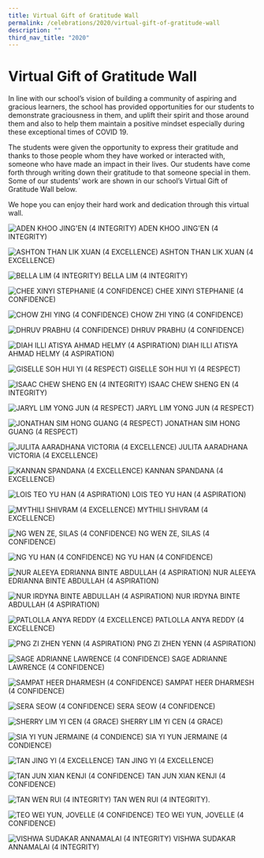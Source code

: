 ```yaml
---
title: Virtual Gift of Gratitude Wall
permalink: /celebrations/2020/virtual-gift-of-gratitude-wall
description: ""
third_nav_title: "2020"
---
```

# Virtual Gift of Gratitude Wall
In line with our school’s vision of building a community of aspiring and gracious learners, the school has provided opportunities for our students to demonstrate graciousness in them, and uplift their spirit and those around them and also to help them maintain a positive mindset especially during these exceptional times of COVID 19.

The students were given the opportunity to express their gratitude and thanks to those people whom they have worked or interacted with, someone who have made an impact in their lives. Our students have come forth through writing down their gratitude to that someone special in them. Some of our students’ work are shown in our school’s Virtual Gift of Gratitude Wall below.

We hope you can enjoy their hard work and dedication through this virtual wall.

![ADEN KHOO JING'EN (4 INTEGRITY)](/images/ADEN%20KHOO%20JING'EN%20(4%20INTEGRITY).png)
ADEN KHOO JING'EN (4 INTEGRITY)

![ASHTON THAN LIK XUAN (4 EXCELLENCE)](/images/ASHTON%20THAN%20LIK%20XUAN%20(4%20EXCELLENCE).png)
ASHTON THAN LIK XUAN (4 EXCELLENCE)

![BELLA LIM (4 INTEGRITY)](/images/BELLA%20LIM%20(4%20INTEGRITY).png)
BELLA LIM (4 INTEGRITY)

![CHEE XINYI STEPHANIE (4 CONFIDENCE)](/images/CHEE%20XINYI%20STEPHANIE%20(4%20CONFIDENCE).png)
CHEE XINYI STEPHANIE (4 CONFIDENCE)

![CHOW ZHI YING (4 CONFIDENCE)](/images/CHOW%20ZHI%20YING%20(4%20CONFIDENCE).png)
CHOW ZHI YING (4 CONFIDENCE)

![DHRUV PRABHU (4 CONFIDENCE)](/images/DHRUV%20PRABHU%20(4%20CONFIDENCE).png)
DHRUV PRABHU (4 CONFIDENCE)

![DIAH ILLI ATISYA AHMAD HELMY (4 ASPIRATION)](/images/DIAH%20ILLI%20ATISYA%20AHMAD%20HELMY%20(4%20ASPIRATION).png)
DIAH ILLI ATISYA AHMAD HELMY (4 ASPIRATION)

![GISELLE SOH HUI YI (4 RESPECT)](/images/GISELLE%20SOH%20HUI%20YI%20(4%20RESPECT).png)
GISELLE SOH HUI YI (4 RESPECT)

![ISAAC CHEW SHENG EN (4 INTEGRITY)](/images/ISAAC%20CHEW%20SHENG%20EN%20(4%20INTEGRITY).png)
ISAAC CHEW SHENG EN (4 INTEGRITY)

![JARYL LIM YONG JUN (4 RESPECT)](/images/JARYL%20LIM%20YONG%20JUN%20(4%20RESPECT).png)
JARYL LIM YONG JUN (4 RESPECT)

![JONATHAN SIM HONG GUANG (4 RESPECT)](/images/JONATHAN%20SIM%20HONG%20GUANG%20(4%20RESPECT).png)
JONATHAN SIM HONG GUANG (4 RESPECT)

![JULITA AARADHANA VICTORIA (4 EXCELLENCE)](/images/JULITA%20AARADHANA%20VICTORIA%20(4%20EXCELLENCE).png)
JULITA AARADHANA VICTORIA (4 EXCELLENCE)

![KANNAN SPANDANA (4 EXCELLENCE)](/images/KANNAN%20SPANDANA%20(4%20EXCELLENCE).png)
KANNAN SPANDANA (4 EXCELLENCE)

![LOIS TEO YU HAN (4 ASPIRATION)](/images/LOIS%20TEO%20YU%20HAN%20(4%20ASPIRATION).png)
LOIS TEO YU HAN (4 ASPIRATION)

![MYTHILI SHIVRAM (4 EXCELLENCE)](/images/MYTHILI%20SHIVRAM%20(4%20EXCELLENCE).png)
MYTHILI SHIVRAM (4 EXCELLENCE)

![NG WEN ZE, SILAS (4 CONFIDENCE)](/images/NG%20WEN%20ZE,%20SILAS%20(4%20CONFIDENCE).png)
NG WEN ZE, SILAS (4 CONFIDENCE)

![NG YU HAN (4 CONFIDENCE)](/images/NG%20YU%20HAN%20(4%20CONFIDENCE).png)
NG YU HAN (4 CONFIDENCE)

![NUR ALEEYA EDRIANNA BINTE ABDULLAH (4 ASPIRATION)](/images/NUR%20ALEEYA%20EDRIANNA%20BINTE%20ABDULLAH%20(4%20ASPIRATION).png)
NUR ALEEYA EDRIANNA BINTE ABDULLAH (4 ASPIRATION)

![NUR IRDYNA BINTE ABDULLAH (4 ASPIRATION)](/images/NUR%20IRDYNA%20BINTE%20ABDULLAH%20(4%20ASPIRATION).png)
NUR IRDYNA BINTE ABDULLAH (4 ASPIRATION)

![PATLOLLA ANYA REDDY (4 EXCELLENCE)](/images/PATLOLLA%20ANYA%20REDDY%20(4%20EXCELLENCE).png)
PATLOLLA ANYA REDDY (4 EXCELLENCE)

![PNG ZI ZHEN YENN (4 ASPIRATION)](/images/PNG%20ZI%20ZHEN%20YENN%20(4%20ASPIRATION).png)
PNG ZI ZHEN YENN (4 ASPIRATION)

![SAGE ADRIANNE LAWRENCE (4 CONFIDENCE)](/images/SAGE%20ADRIANNE%20LAWRENCE%20(4%20CONFIDENCE).png)
SAGE ADRIANNE LAWRENCE (4 CONFIDENCE)

![SAMPAT HEER DHARMESH (4 CONFIDENCE)](/images/SAMPAT%20HEER%20DHARMESH%20(4%20CONFIDENCE).png)
SAMPAT HEER DHARMESH (4 CONFIDENCE)

![SERA SEOW (4 CONFIDENCE)](/images/SERA%20SEOW%20(4%20CONFIDENCE).png)
SERA SEOW (4 CONFIDENCE)

![SHERRY LIM YI CEN (4 GRACE)](/images/SHERRY%20LIM%20YI%20CEN%20(4%20GRACE).png)
SHERRY LIM YI CEN (4 GRACE)

![SIA YI YUN JERMAINE (4 CONDIENCE)](/images/SIA%20YI%20YUN%20JERMAINE%20(4%20CONDIENCE).png)
SIA YI YUN JERMAINE (4 CONDIENCE)

![TAN JING YI (4 EXCELLENCE)](/images/TAN%20JING%20YI%20(4%20EXCELLENCE).png)
TAN JING YI (4 EXCELLENCE)

![TAN JUN XIAN KENJI (4 CONFIDENCE)](/images/TAN%20JUN%20XIAN%20KENJI%20(4%20CONFIDENCE).png)
TAN JUN XIAN KENJI (4 CONFIDENCE)

![TAN WEN RUI (4 INTEGRITY)](/images/TAN%20WEN%20RUI%20(4%20INTEGRITY).png)
TAN WEN RUI (4 INTEGRITY).

![TEO WEI YUN, JOVELLE (4 CONFIDENCE)](/images/TEO%20WEI%20YUN,%20JOVELLE%20(4%20CONFIDENCE).png)
TEO WEI YUN, JOVELLE (4 CONFIDENCE)

![VISHWA SUDAKAR ANNAMALAI (4 INTEGRITY)](/images/VISHWA%20SUDAKAR%20ANNAMALAI%20(4%20INTEGRITY).png)
VISHWA SUDAKAR ANNAMALAI (4 INTEGRITY)


